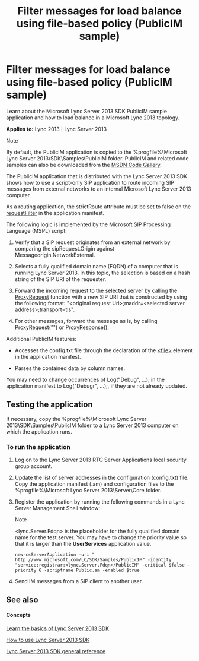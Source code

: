 ﻿---
title: Filter messages for load balance using file-based policy (PublicIM sample)
TOCTitle: Filter messages for load balance using file-based policy (PublicIM sample)
ms:assetid: ab60b030-070c-4cd4-9848-39e280fc51fe
ms:mtpsurl: https://msdn.microsoft.com/library/Dn439098(v=office.15)
ms:contentKeyID: 57096250
ms.date: 07/24/2014
mtps_version: v=office.15
---

# Filter messages for load balance using file-based policy (PublicIM sample)

Learn about the Microsoft Lync Server 2013 SDK PublicIM sample application and how to load balance in a Microsoft Lync 2013 topology.


**Applies to:** Lync 2013 | Lync Server 2013


> [!NOTE]
> <P>By default, the PublicIM application is copied to the %progfile%\Microsoft Lync Server 2013\SDK\Samples\PublicIM folder. PublicIM and related code samples can also be downloaded from the <A href="http://code.msdn.microsoft.com/lync-server-2013-filter-e187ff8c">MSDN Code Gallery</A>.</P>



The PublicIM application that is distributed with the Lync Server 2013 SDK shows how to use a script-only SIP application to route incoming SIP messages from external networks to an internal Microsoft Lync Server 2013 computer.

As a routing application, the strictRoute attribute must be set to false on the [requestFilter](https://msdn.microsoft.com/library/hh364675\(v=office.15\)) in the application manifest.

The following logic is implemented by the Microsoft SIP Processing Language (MSPL) script:

1.  Verify that a SIP request originates from an external network by comparing the sipRequest.Origin against Messageorigin.NetworkExternal.

2.  Selects a fully qualified domain name (FQDN) of a computer that is running Lync Server 2013. In this topic, the selection is based on a hash string of the SIP URI of the requester.

3.  Forward the incoming request to the selected server by calling the [ProxyRequest](https://msdn.microsoft.com/library/hh364778\(v=office.15\)) function with a new SIP URI that is constructed by using the following format: "\<original request Uri\>;maddr=\<selected server address\>;transport=tls".

4.  For other messages, forward the message as is, by calling ProxyRequest("") or ProxyResponse().

Additional PublicIM features:

  - Accesses the config.txt file through the declaration of the [\<file\>](https://msdn.microsoft.com/library/hh364639\(v=office.15\)) element in the application manifest.

  - Parses the contained data by column names.

You may need to change occurrences of Log("Debug", …); in the application manifest to Log("Debugr", …);, if they are not already updated.

## Testing the application

If necessary, copy the %progfile%\\Microsoft Lync Server 2013\\SDK\\Samples\\PublicIM folder to a Lync Server 2013 computer on which the application runs.

### To run the application

1.  Log on to the Lync Server 2013 RTC Server Applications local security group account.

2.  Update the list of server addresses in the configuration (config.txt) file. Copy the application manifest (.am) and configuration files to the %progfile%\\Microsoft Lync Server 2013\\Server\\Core folder.

3.  Register the application by running the following commands in a Lync Server Management Shell window:
    

    > [!NOTE]
    > <P>&lt;lync.Server.Fdqn&gt; is the placeholder for the fully qualified domain name for the test server. You may have to change the priority value so that it is larger than the <STRONG>UserServices</STRONG> application value.</P>

    
        new-csServerApplication -uri " http://www.microsoft.com/LC/SDK/Samples/PublicIM" -identity "service:registrar:<lync.Server.Fdqn>/PublicIM" -critical $false -priority 6 -scriptname Public.am -enabled $true

4.  Send IM messages from a SIP client to another user.

## See also

#### Concepts

[Learn the basics of Lync Server 2013 SDK](learn-the-basics-of-lync-server-2013-sdk.md)

[How to use Lync Server 2013 SDK](how-to-use-lync-server-2013-sdk.md)

[Lync Server 2013 SDK general reference](lync-server-2013-sdk-general-reference.md)


